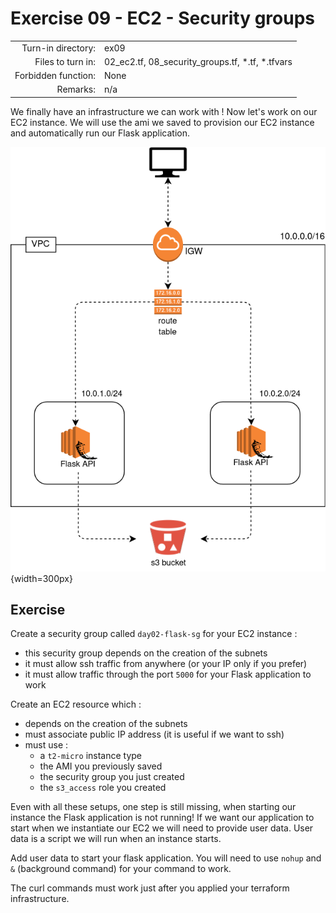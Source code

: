 # Exercise 09 - EC2 - Security groups

|                         |                    |
| -----------------------:| ------------------ |
|   Turn-in directory:    |  ex09              |
|   Files to turn in:     |  02_ec2.tf, 08_security_groups.tf, \*.tf, \*.tfvars |
|   Forbidden function:   |  None              |
|   Remarks:              |  n/a               |


We finally have an infrastructure we can work with ! Now let's work on our EC2 instance. We will use the ami we saved to provision our EC2 instance and automatically run our Flask application.

![Flask API AWS infrastructure](../assets/terraform_4.png){width=300px}

## Exercise

Create a security group called `day02-flask-sg` for your EC2 instance :
- this security group depends on the creation of the subnets
- it must allow ssh traffic from anywhere (or your IP only if you prefer)
- it must allow traffic through the port `5000` for your Flask application to work

Create an EC2 resource which :
- depends on the creation of the subnets
- must associate public IP address (it is useful if we want to ssh)
- must use :
    - a `t2-micro` instance type
    - the AMI you previously saved
    - the security group you just created
    - the `s3_access` role you created

Even with all these setups, one step is still missing, when starting our instance the Flask application is not running! If we want our application to start when we instantiate our EC2 we will need to provide user data. User data is a script we will run when an instance starts.

Add user data to start your flask application. You will need to use `nohup` and `&` (background command) for your command to work. 

The curl commands must work just after you applied your terraform infrastructure.
